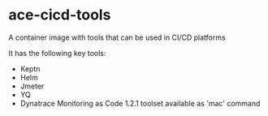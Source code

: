 # ace-cicd-tools
A container image with tools that can be used in CI/CD platforms

It has the following key tools:
- Keptn
- Helm
- Jmeter
- YQ
- Dynatrace Monitoring as Code 1.2.1 toolset available as 'mac' command